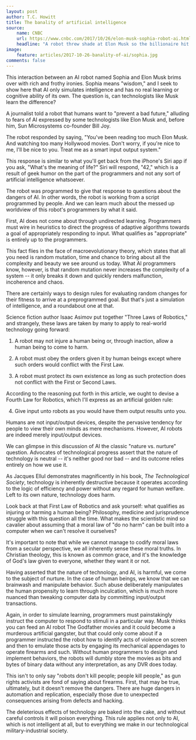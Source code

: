 ```yaml
---
layout: post
author: T.C. Howitt
title: The banality of artificial intelligence
source:
    name: CNBC
    url: https://www.cnbc.com/2017/10/26/elon-musk-sophia-robot-ai.html
    headline: "A robot threw shade at Elon Musk so the billionaire hit back"
image:
    feature: articles/2017-10-26-banality-of-ai/sophia.jpg
comments: false
---
```


This interaction between an AI robot named Sophia and Elon Musk brims over with rich and frothy ironies.  Sophia means "wisdom," and I seek to show here that AI only simulates intelligence and has no real learning or cognitive ability of its own.  The question is, can technologists like Musk learn the difference?

A journalist told a robot that humans want to "prevent a bad future," alluding to fears of AI expressed by some technologists like Elon Musk and, before him, Sun Microsystems co-founder Bill Joy.

The robot responded by saying, "You've been reading too much Elon Musk. And watching too many Hollywood movies. Don't worry, if you're nice to me, I'll be nice to you. Treat me as a smart input output system."

This response is similar to what you'll get back from the iPhone's Siri app if you ask, "What's the meaning of life?"  Siri will respond, "42," which is a result of geek humor on the part of the programmers and not any sort of artificial intelligence whatsoever.

The robot was programmed to give that response to questions about the dangers of AI.  In other words, the robot is working from a script programmed by people.  And we can learn much about the messed up worldview of this robot's programmers by what it said.

First, AI does not come about through undirected learning.  Programmers must wire in heuristics to direct the progress of adaptive algorithms towards a goal of appropriately responding to input.  What qualifies as "appropriate" is entirely up to the programmers.

This fact flies in the face of macroevolutionary theory, which states that all you need is random mutation, time and chance to bring about all the complexity and beauty we see around us today.  What AI programmers know, however, is that random mutation never increases the complexity of a system -- it only breaks it down and quickly renders malfunction, incoherence and chaos.

There are certainly ways to design rules for evaluating random changes for their fitness to arrive at a preprogrammed goal.  But that's just a simulation of intelligence, and a roundabout one at that.

Science fiction author Isaac Asimov put together "Three Laws of Robotics," and strangely, these laws are taken by many to apply to real-world technology going forward:

1. A robot may not injure a human being or, through inaction, allow a human being to come to harm.

2. A robot must obey the orders given it by human beings except where such orders would conflict with the First Law.

3. A robot must protect its own existence as long as such protection does not conflict with the First or Second Laws.

According to the reasoning put forth in this article, we ought to devise a Fourth Law for Robotics, which I'll express as an artificial golden rule:

4. Give input unto robots as you would have them output results unto you.

Humans are not input/output devices, despite the pervasive tendency for people to view their own minds as mere mechanisms.  However, AI robots are indeed merely input/output devices.

We can glimpse in this discussion of AI the classic "nature vs. nurture" question.  Advocates of technological progress assert that the nature of technology is neutral -- it's neither good nor bad -- and its outcome relies entirely on how we use it.

As Jacques Ellul demonstrates magnificently in his book, _The Technological Society_, technology is inherently destructive because it operates according to the logic of efficiency and power without any regard for human welfare.  Left to its own nature, technology does harm.

Look back at that First Law of Robotics and ask yourself: what qualifies as injuring or harming a human being?  Philosophy, medicine and jurisprudence struggle with this question all the time.  What makes the scientistic mind so cavalier about assuming that a moral law of "do no harm" can be built into a computer when we can't resolve it ourselves?

It's important to note that while we cannot manage to codify moral laws from a secular perspective, we all inherently sense these moral truths.  In Christian theology, this is known as common grace, and it's the knowledge of God's law given to everyone, whether they want it or not.

Having asserted that the nature of technology, and AI, is harmful, we come to the subject of nurture.  In the case of human beings, we know that we can brainwash and manipulate behavior.  Such abuse deliberately manipulates the human propensity to learn through inculcation, which is much more nuanced than tweaking computer data by committing input/output transactions.

Again, in order to simulate learning, programmers must painstakingly instruct the computer to respond to stimuli in a particular way.  Musk thinks you can feed an AI robot The Godfather movies and it could become a murderous artificial gangster, but that could only come about if a programmer instructed the robot how to identify acts of violence on screen and then to emulate those acts by engaging its mechanical appendages to operate firearms and such.  Without human programmers to design and implement behaviors, the robots will dumbly store the movies as bits and bytes of binary data without any interpretation, as any DVR does today.

This isn't to only say "robots don't kill people; people kill people," as gun rights activists are fond of saying about firearms.  First, that may be true, ultimately, but it doesn't remove the dangers.  There are huge dangers in automation and replication, especially those due to unexpected consequences arising from defects and hacking.

The deleterious effects of technology are baked into the cake, and without careful controls it will poison everything.  This rule applies not only to AI, which is not intelligent at all, but to everything we make in our technological military-industrial society.
